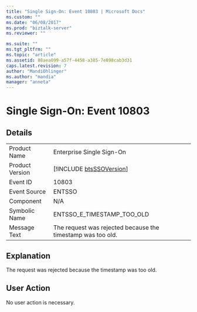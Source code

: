 ```yaml
---
title: "Single Sign-On: Event 10803 | Microsoft Docs"
ms.custom: ""
ms.date: "06/08/2017"
ms.prod: "biztalk-server"
ms.reviewer: ""

ms.suite: ""
ms.tgt_pltfrm: ""
ms.topic: "article"
ms.assetid: 88aea099-a57f-4458-a385-7e898cab3d31
caps.latest.revision: 7
author: "MandiOhlinger"
ms.author: "mandia"
manager: "anneta"
---
```

# Single Sign-On: Event 10803
## Details  
  
|                 |                                                             |
|-----------------|-------------------------------------------------------------|
|  Product Name   |                  Enterprise Single Sign-On                  |
| Product Version | [!INCLUDE [btsSSOVersion](../includes/btsssoversion-md.md)] |
|    Event ID     |                            10803                            |
|  Event Source   |                           ENTSSO                            |
|    Component    |                             N/A                             |
|  Symbolic Name  |                 ENTSSO_E_TIMESTAMP_TOO_OLD                  |
|  Message Text   | The request was rejected because the timestamp was too old. |
  
## Explanation  
 The request was rejected because the timestamp was too old.  
  
## User Action  
 No user action is necessary.